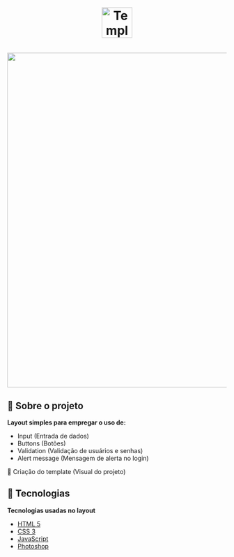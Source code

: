 <h1 align ="center">
<img src="" alt="Template" height="70">
<br>
<br>
<img src="" width="1364" height="768" alt="GIF">
</h1>

## 📖 Sobre o projeto

**Layout simples para empregar o uso de:**

- Input (Entrada de dados)
- Buttons (Botões)
- Validation (Validação de usuários e senhas)
- Alert message (Mensagem de alerta no login)

🎨 Criação do template (Visual do projeto)

## 🤖 Tecnologias

**Tecnologias usadas no layout**

- [HTML 5](https://www.w3schools.com/html/)
- [CSS 3](https://www.w3schools.com/css/)
- [JavaScript](https://www.w3schools.com/js/DEFAULT.asp)
- [Photoshop](https://www.adobe.com/br/products/photoshop.html?sdid=KQPOM&mv=search&ef_id=CjwKCAiAnIT9BRAmEiwANaoE1Uqfjh7oNsu1Mx3eRFfIqKeKmbK3vyCj6T_v6QtwRTw2UTpv9OH_qxoCAHkQAvD_BwE:G:s&s_kwcid=AL!3085!3!459896307547!e!!g!!photoshop!188192502!10077842982&gclid=CjwKCAiAnIT9BRAmEiwANaoE1Uqfjh7oNsu1Mx3eRFfIqKeKmbK3vyCj6T_v6QtwRTw2UTpv9OH_qxoCAHkQAvD_BwE)
